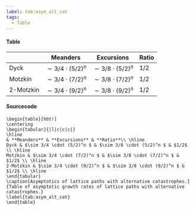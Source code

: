 ```yaml
---
label: tab:asym_alt_cat
tags:
  - Table
---
```

#### Table
|  | **Meanders** | **Excursions** | **Ratio** |
| - | - | - | - |
| Dyck | $\sim 3/4 \cdot (5/2)^n$ | $\sim 3/8 \cdot (5/2)^n$ | $1/2$ |
| Motzkin | $\sim 3/4 \cdot (7/2)^n$ | $\sim 3/8 \cdot (7/2)^n$ | $1/2$ |
| 2-Motzkin | $\sim 3/4 \cdot (9/2)^n$ | $\sim 3/8 \cdot (9/2)^n$ | $1/2$ |
#### Sourcecode

```
\begin{table}[hbt!]
\centering
\begin{tabular}{|l|c|c|c|}
\hline
& **Meanders** & **Excursions** & **Ratio**\\ \hline
Dyck & $\sim 3/4 \cdot (5/2)^n $ & $\sim 3/8 \cdot (5/2)^n $ & $1/2$ \\ \hline
Motzkin & $\sim 3/4 \cdot (7/2)^n $ & $\sim 3/8 \cdot (7/2)^n $ & $1/2$ \\ \hline
2-Motzkin & $\sim 3/4 \cdot (9/2)^n $ & $\sim 3/8 \cdot (9/2)^n $ & $1/2$ \\ \hline
\end{tabular}
\caption[Asymptotics of lattice paths with alternative catastrophes.]{Table of asymptotic growth rates of lattice paths with alternative catastrophes.}
\label{tab:asym_alt_cat}
\end{table}
```